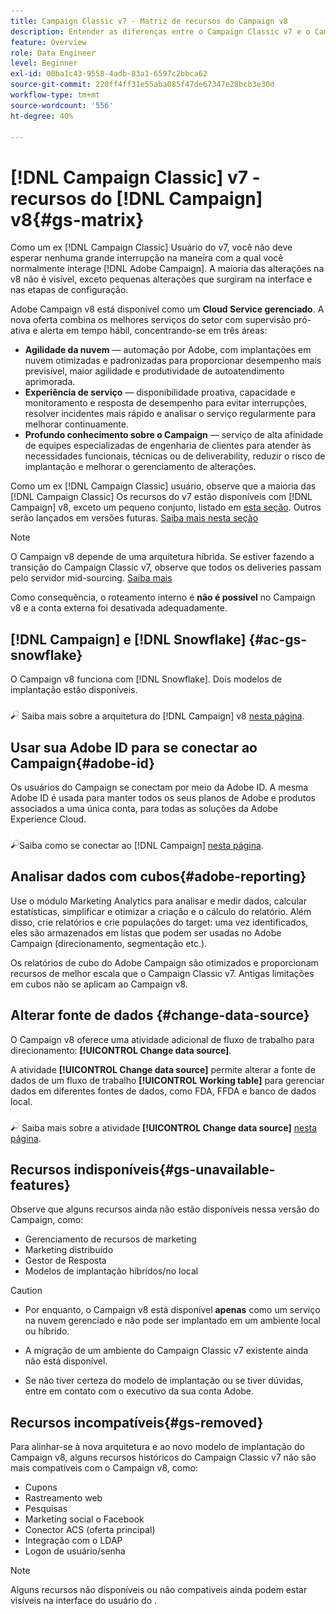 ```yaml
---
title: Campaign Classic v7 - Matriz de recursos do Campaign v8
description: Entender as diferenças entre o Campaign Classic v7 e o Campaign v8
feature: Overview
role: Data Engineer
level: Beginner
exl-id: 00ba1c43-9558-4adb-83a1-6597c2bbca62
source-git-commit: 220ff4ff31e55aba085f47de67347e28bcb3e30d
workflow-type: tm+mt
source-wordcount: '556'
ht-degree: 40%

---
```


# [!DNL Campaign Classic] v7 - recursos do [!DNL Campaign] v8{#gs-matrix}

Como um ex [!DNL Campaign Classic] Usuário do v7, você não deve esperar nenhuma grande interrupção na maneira com a qual você normalmente interage [!DNL Adobe Campaign]. A maioria das alterações na v8 não é visível, exceto pequenas alterações que surgiram na interface e nas etapas de configuração.

Adobe Campaign v8 está disponível como um **Cloud Service gerenciado**. A nova oferta combina os melhores serviços do setor com supervisão pró-ativa e alerta em tempo hábil, concentrando-se em três áreas:

* **Agilidade da nuvem** — automação por Adobe, com implantações em nuvem otimizadas e padronizadas para proporcionar desempenho mais previsível, maior agilidade e produtividade de autoatendimento aprimorada.
* **Experiência de serviço** — disponibilidade proativa, capacidade e monitoramento e resposta de desempenho para evitar interrupções, resolver incidentes mais rápido e analisar o serviço regularmente para melhorar continuamente.
* **Profundo conhecimento sobre o Campaign** — serviço de alta afinidade de equipes especializadas de engenharia de clientes para atender às necessidades funcionais, técnicas ou de deliverability, reduzir o risco de implantação e melhorar o gerenciamento de alterações.

Como um ex [!DNL Campaign Classic] usuário, observe que a maioria das [!DNL Campaign Classic] Os recursos do v7 estão disponíveis com [!DNL Campaign] v8, exceto um pequeno conjunto, listado em [esta seção](#gs-removed). Outros serão lançados em versões futuras. [Saiba mais nesta seção](#gs-unavailable-features)

>[!NOTE]
>
> O Campaign v8 depende de uma arquitetura híbrida. Se estiver fazendo a transição do Campaign Classic v7, observe que todos os deliveries passam pelo servidor mid-sourcing. [Saiba mais](../architecture/architecture.md)
>
> Como consequência, o roteamento interno é **não é possível** no Campaign v8 e a conta externa foi desativada adequadamente.


## [!DNL Campaign] e [!DNL Snowflake] {#ac-gs-snowflake}

O Campaign v8 funciona com [!DNL Snowflake]. Dois modelos de implantação estão disponíveis.

![](../assets/do-not-localize/glass.png) Saiba mais sobre a arquitetura do [!DNL Campaign] v8 [nesta página](../architecture/architecture.md).


## Usar sua Adobe ID para se conectar ao Campaign{#adobe-id}

Os usuários do Campaign se conectam por meio da Adobe ID. A mesma Adobe ID é usada para manter todos os seus planos de Adobe e produtos associados a uma única conta, para todas as soluções da Adobe Experience Cloud.

![](../assets/do-not-localize/glass.png)Saiba como se conectar ao [!DNL Campaign] [nesta página](connect.md).

## Analisar dados com cubos{#adobe-reporting}

Use o módulo Marketing Analytics para analisar e medir dados, calcular estatísticas, simplificar e otimizar a criação e o cálculo do relatório. Além disso, crie relatórios e crie populações do target: uma vez identificados, eles são armazenados em listas que podem ser usadas no Adobe Campaign (direcionamento, segmentação etc.).

Os relatórios de cubo do Adobe Campaign são otimizados e proporcionam recursos de melhor escala que o Campaign Classic v7. Antigas limitações em cubos não se aplicam ao Campaign v8.

## Alterar fonte de dados {#change-data-source}

O Campaign v8 oferece uma atividade adicional de fluxo de trabalho para direcionamento: **[!UICONTROL Change data source]**.

A atividade **[!UICONTROL Change data source]** permite alterar a fonte de dados de um fluxo de trabalho **[!UICONTROL Working table]** para gerenciar dados em diferentes fontes de dados, como FDA, FFDA e banco de dados local.

![](../assets/do-not-localize/glass.png) Saiba mais sobre a atividade **[!UICONTROL Change data source]** [nesta página](../config/workflows.md#change-data-source-activity).

## Recursos indisponíveis{#gs-unavailable-features}

Observe que alguns recursos ainda não estão disponíveis nessa versão do Campaign, como:

* Gerenciamento de recursos de marketing
* Marketing distribuído
* Gestor de Resposta
* Modelos de implantação híbridos/no local

>[!CAUTION]
>
>* Por enquanto, o Campaign v8 está disponível **apenas** como um serviço na nuvem gerenciado e não pode ser implantado em um ambiente local ou híbrido.
>
>* A migração de um ambiente do Campaign Classic v7 existente ainda não está disponível.
>
>* Se não tiver certeza do modelo de implantação ou se tiver dúvidas, entre em contato com o executivo da sua conta Adobe.


## Recursos incompatíveis{#gs-removed}

Para alinhar-se à nova arquitetura e ao novo modelo de implantação do Campaign v8, alguns recursos históricos do Campaign Classic v7 não são mais compatíveis com o Campaign v8, como:

* Cupons
* Rastreamento web
* Pesquisas
* Marketing social o Facebook
* Conector ACS (oferta principal)
* Integração com o LDAP
* Logon de usuário/senha

>[!NOTE]
>
>Alguns recursos não disponíveis ou não compatíveis ainda podem estar visíveis na interface do usuário do .
